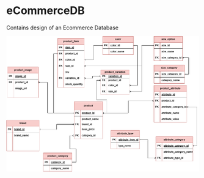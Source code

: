 # eCommerceDB
Contains design of an Ecommerce Database

![Ecommerce ERD](https://github.com/lonyamasi/eCommerceDB/blob/0fb5a28db603c08c8628a4db81c7535a58a12964/docs/entity.drawio.png)
